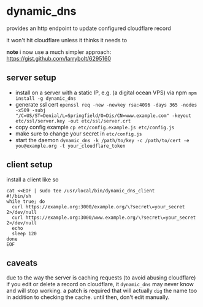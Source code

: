 # dynamic_dns

provides an http endpoint to update configured cloudflare record

it won't hit cloudflare unless it thinks it needs to

**note** i now use a much simpler approach: https://gist.github.com/larrybolt/6295160

## server setup

* install on a server with a static IP, e.g. (a digital ocean VPS) via npm `npm install -g dynamic_dns`
* generate ssl cert `openssl req -new -newkey rsa:4096 -days 365 -nodes -x509 -subj "/C=US/ST=Denial/L=Springfield/O=Dis/CN=www.example.com" -keyout etc/ssl/server.key -out etc/ssl/server.crt`
* copy config example `cp etc/config.example.js etc/config.js`
* make sure to change your secret in `etc/config.js`
* start the daemon `dynamic_dns -k /path/to/key -c /path/to/cert -e you@example.org -t your_cloudflare_token`

## client setup

install a client like so

```
cat <<EOF | sudo tee /usr/local/bin/dynamic_dns_client
#!/bin/sh
while true; do
  curl https://example.org:3000/example.org/\?secret\=your_secret 2>/dev/null
  curl https://example.org:3000/www.example.org/\?secret\=your_secret 2>/dev/null
  echo
  sleep 120
done
EOF
```

## caveats

due to the way the server is caching requests (to avoid abusing cloudflare) if you edit or delete a record on cloudflare, it `dynamic_dns` may never know and will stop working. a patch is required that will actually `dig` the name too in addition to checking the cache. until then, don't edit manually.

